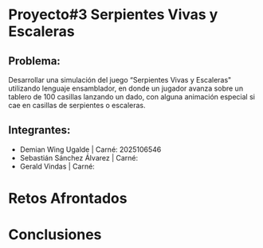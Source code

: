# Proyecto#3 Serpientes Vivas y Escaleras

## Problema:

Desarrollar una simulación del juego “Serpientes Vivas y Escaleras" utilizando lenguaje
ensamblador, en donde un jugador avanza sobre un tablero de 100 casillas lanzando un dado,
con alguna animación especial si cae en casillas de serpientes o escaleras.

## Integrantes:
- Demian Wing Ugalde          | Carné: 2025106546
- Sebastián Sánchez Álvarez  | Carné:
- Gerald Vindas              | Carné:

# Retos Afrontados 

# Conclusiones 
